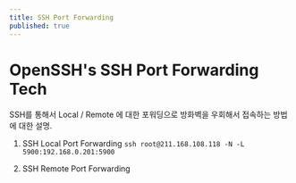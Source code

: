 ```yaml
---
title: SSH Port Forwarding
published: true
---
```


# OpenSSH's SSH Port Forwarding Tech   

SSH를 통해서 Local / Remote 에 대한 포워딩으로 방화벽을 우회해서 접속하는 방법에 대한 설명.   

1. SSH Local Port Forwarding
`ssh root@211.168.108.118 -N -L 5900:192.168.0.201:5900`

1. SSH Remote Port Forwarding

